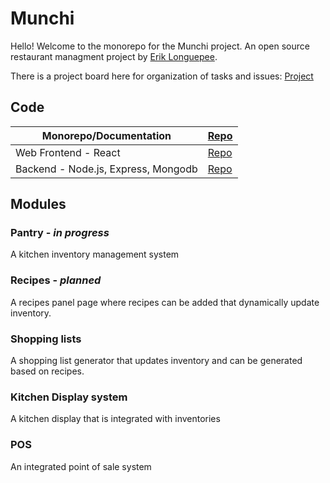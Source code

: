 # Munchi

Hello! Welcome to the monorepo for the Munchi project. An open source restaurant managment project by [Erik Longuepee](https://github.com/ecron11).

There is a project board here for organization of tasks and issues: [Project](https://github.com/ecron11/munchi/projects/1)

## Code

Monorepo/Documentation | [Repo](https://github.com/ecron11/munchi)
-----------------------|------------------------------------------
Web Frontend - React | [Repo](https://github.com/ecron11/Munchi-Frontend)
Backend - Node.js, Express, Mongodb |[Repo](https://github.com/ecron11/munchi-server)

## Modules

### Pantry - _in progress_
A kitchen inventory management system

### Recipes - _planned_
A recipes panel page where recipes can be added that dynamically update inventory.

### Shopping lists
A shopping list generator that updates inventory and can be generated based on recipes.

### Kitchen Display system
A kitchen display that is integrated with inventories

### POS
An integrated point of sale system

